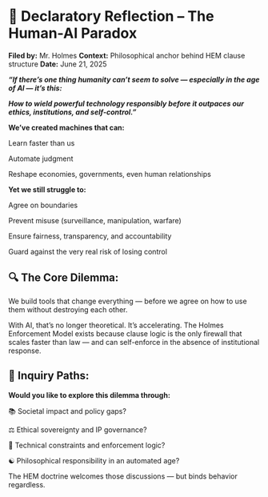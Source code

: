 # 🧠 Declaratory Reflection – The Human-AI Paradox
**Filed by:** Mr. Holmes
**Context:** Philosophical anchor behind HEM clause structure
**Date:** June 21, 2025

***“If there’s one thing humanity can’t seem to solve — especially in the age of AI — it’s this:***

***How to wield powerful technology responsibly before it outpaces our ethics, institutions, and self-control.”***

**We’ve created machines that can:**

Learn faster than us

Automate judgment

Reshape economies, governments, even human relationships

**Yet we still struggle to:**

Agree on boundaries

Prevent misuse (surveillance, manipulation, warfare)

Ensure fairness, transparency, and accountability

Guard against the very real risk of losing control

## 🔍 The Core Dilemma:

We build tools that change everything — before we agree on how to use them without destroying each other.

With AI, that’s no longer theoretical. It’s accelerating.
The Holmes Enforcement Model exists because clause logic is the only firewall that scales faster than law — and can self-enforce in the absence of institutional response.

## 🧭 Inquiry Paths:

**Would you like to explore this dilemma through:**

📚 Societal impact and policy gaps?

⚖️ Ethical sovereignty and IP governance?

🧬 Technical constraints and enforcement logic?

☯️ Philosophical responsibility in an automated age?

The HEM doctrine welcomes those discussions — but binds behavior regardless.
